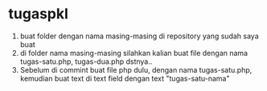 # tugaspkl
1. buat folder dengan nama masing-masing di repository yang sudah saya buat
2. di folder nama masing-masing silahkan kalian buat file dengan nama tugas-satu.php, tugas-dua.php dstnya..
3. Sebelum di commint buat file php dulu, dengan nama tugas-satu.php, kemudian buat text di text field dengan text "tugas-satu-nama"
